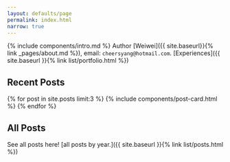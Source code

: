 ```yaml
---
layout: defaults/page
permalink: index.html
narrow: true
---
```


{% include components/intro.md %} Author [Weiwei]({{ site.baseurl}}{% link _pages/about.md %}), email: `cheersyang@hotmail.com`. [Experiences]({{ site.baseurl }}{% link list/portfolio.html %})

## Recent Posts

{% for post in site.posts limit:3 %}
{% include components/post-card.html %}
{% endfor %}

## All Posts

See all posts here! [all posts by year.]({{ site.baseurl }}{% link list/posts.html %})
